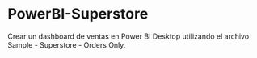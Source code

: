 # PowerBI-Superstore
Crear un dashboard de ventas en Power BI Desktop utilizando el archivo Sample - Superstore - Orders Only.
